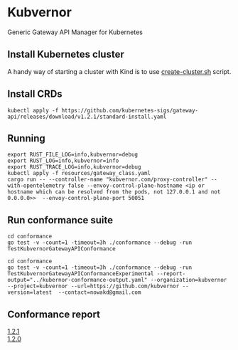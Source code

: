 # Kubvernor
Generic Gateway API Manager for Kubernetes

## Install Kubernetes cluster
A handy way of starting a cluster with Kind is to use [create-cluster.sh](https://github.com/kubernetes-sigs/gateway-api/blob/main/hack/implementations/common/create-cluster.sh) script.

## Install CRDs
```
kubectl apply -f https://github.com/kubernetes-sigs/gateway-api/releases/download/v1.2.1/standard-install.yaml
```

## Running
```
export RUST_FILE_LOG=info,kubvernor=debug
export RUST_LOG=info,kubvernor=info
export RUST_TRACE_LOG=info,kubvernor=debug
kubectl apply -f resources/gateway_class.yaml
cargo run -- --controller-name "kubvernor.com/proxy-controller" --with-opentelemetry false --envoy-control-plane-hostname <ip or hostname which can be resolved from the pods, not 127.0.0.1 and not 0.0.0.0>>  --envoy-control-plane-port 50051
```



## Run conformance suite
```
cd conformance
go test -v -count=1 -timeout=3h ./conformance --debug -run TestKubvernorGatewayAPIConformance
```

```
cd conformance
go test -v -count=1 -timeout=3h ./conformance --debug -run TestKubvernorGatewayAPIConformanceExperimental --report-output="../kubernor-conformance-output.yaml" --organization=kubvernor --project=kubvernor --url=https://github.com/kubvernor --version=latest  --contact=nowakd@gmail.com
```

## Conformance report
[1.2.1](./conformance/kubernor-conformance-output-1.2.1.yaml)  
[1.2.0](./conformance/kubernor-conformance-output-1.2.0.yaml)

